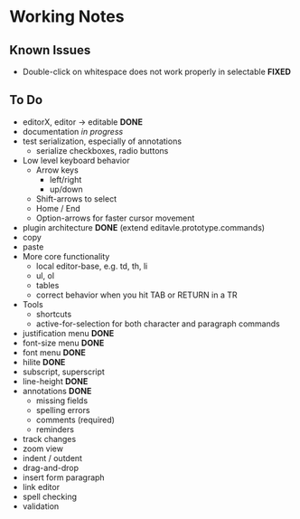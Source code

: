 # Working Notes

## Known Issues

* Double-click on whitespace does not work properly in selectable **FIXED**

## To Do

* editorX, editor -> editable **DONE**
* documentation *in progress*
* test serialization, especially of annotations
    * serialize checkboxes, radio buttons
* Low level keyboard behavior
    * Arrow keys
        * left/right
        * up/down
    * Shift-arrows to select
    * Home / End
    * Option-arrows for faster cursor movement
* plugin architecture **DONE** (extend editavle.prototype.commands)
* copy
* paste
* More core functionality
    * local editor-base, e.g. td, th, li
    * ul, ol
    * tables
    * correct behavior when you hit TAB or RETURN in a TR
* Tools
    * shortcuts
    * active-for-selection for both character and paragraph commands
* justification menu **DONE**
* font-size menu **DONE**
* font menu **DONE**
* hilite **DONE**
* subscript, superscript
* line-height **DONE**
* annotations **DONE**
    * missing fields
    * spelling errors
    * comments (required)
    * reminders
* track changes
* zoom view
* indent / outdent
* drag-and-drop
* insert form paragraph
* link editor
* spell checking
* validation
